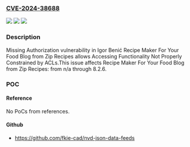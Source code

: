 ### [CVE-2024-38688](https://cve.mitre.org/cgi-bin/cvename.cgi?name=CVE-2024-38688)
![](https://img.shields.io/static/v1?label=Product&message=Recipe%20Maker%20For%20Your%20Food%20Blog%20from%20Zip%20Recipes&color=blue)
![](https://img.shields.io/static/v1?label=Version&message=n%2Fa%3C%3D%208.2.6%20&color=brighgreen)
![](https://img.shields.io/static/v1?label=Vulnerability&message=CWE-862%20Missing%20Authorization&color=brighgreen)

### Description

Missing Authorization vulnerability in Igor Benić Recipe Maker For Your Food Blog from Zip Recipes allows Accessing Functionality Not Properly Constrained by ACLs.This issue affects Recipe Maker For Your Food Blog from Zip Recipes: from n/a through 8.2.6.

### POC

#### Reference
No PoCs from references.

#### Github
- https://github.com/fkie-cad/nvd-json-data-feeds

